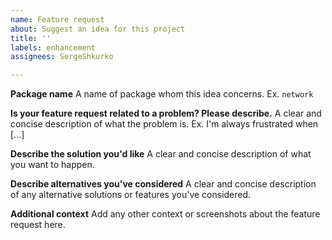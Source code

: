 ```yaml
---
name: Feature request
about: Suggest an idea for this project
title: ''
labels: enhancement
assignees: SergeShkurko

---
```


**Package name**
A name of package whom this idea concerns. Ex. `network`

**Is your feature request related to a problem? Please describe.**
A clear and concise description of what the problem is. Ex. I'm always frustrated when [...]

**Describe the solution you'd like**
A clear and concise description of what you want to happen.

**Describe alternatives you've considered**
A clear and concise description of any alternative solutions or features you've considered.

**Additional context**
Add any other context or screenshots about the feature request here.
